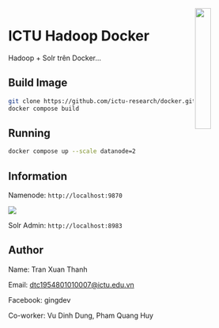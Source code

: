 <img src="https://upload.wikimedia.org/wikipedia/commons/thumb/0/0e/Hadoop_logo.svg/1024px-Hadoop_logo.svg.png" width="25%" align="right">

# ICTU Hadoop Docker
Hadoop + Solr trên Docker...

## Build Image

```bash
git clone https://github.com/ictu-research/docker.git .
docker compose build
```

## Running

```bash
docker compose up --scale datanode=2
```

## Information

Namenode: `http://localhost:9870` 

![](https://imgur.com/vTYfMl1.png)

Solr Admin: `http://localhost:8983`

## Author

Name: Tran Xuan Thanh

Email: dtc1954801010007@ictu.edu.vn

Facebook: gingdev

Co-worker: Vu Dinh Dung, Pham Quang Huy
